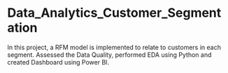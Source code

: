 # Data_Analytics_Customer_Segmentation
In this project, a RFM model is implemented to relate to customers in each segment. Assessed the Data Quality, performed EDA using Python and created Dashboard using Power BI.
